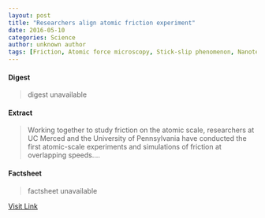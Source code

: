 ```yaml
---
layout: post
title: "Researchers align atomic friction experiment"
date: 2016-05-10
categories: Science
author: unknown author
tags: [Friction, Atomic force microscopy, Stick-slip phenomenon, Nanotechnology, Lithium-ion battery, Simulation, Force, Experiment, Carbon nanotube, Research, Applied and interdisciplinary physics, Chemistry, Materials, Manufacturing, Artificial objects, Physical sciences]
---
```



#### Digest
>digest unavailable

#### Extract
>Working together to study friction on the atomic scale, researchers at UC Merced and the University of Pennsylvania have conducted the first atomic-scale experiments and simulations of friction at overlapping speeds....

#### Factsheet
>factsheet unavailable

[Visit Link](http://phys.org/news354343847.html)


